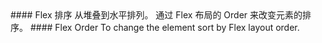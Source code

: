 <cn>
#### Flex 排序
从堆叠到水平排列。
通过 Flex 布局的 Order 来改变元素的排序。
</cn>

<us>
#### Flex Order
To change the element sort by Flex layout order.
</us>
